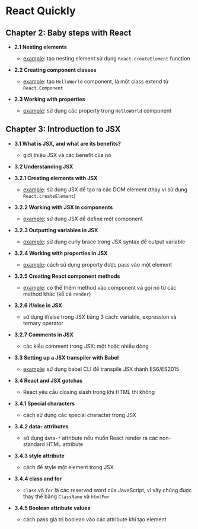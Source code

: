 # React Quickly

## Chapter 2: Baby steps with React

- **2.1 Nesting elements**
  - [example](./src/ch2/nesting-element-example): tạo nesting element sử dụng `React.createElement` function

- **2.2 Creating component classes**
  - [example](./src/ch2/creating-component-example): tạo `HelloWorld` component, là một class extend từ `React.Component`

- **2.3 Working with properties**
  - [example](./src/ch2/using-properties-example): sử dụng các property trong `HelloWorld` component

## Chapter 3: Introduction to JSX

- **3.1 What is JSX, and what are its benefits?**
  - giới thiệu JSX và các benefit của nó

- **3.2 Understanding JSX**

- **3.2.1 Creating elements with JSX**
  - [example](./src/ch3/create-element-example): sử dụng JSX để tạo ra các DOM element (thay vì sử dụng `React.createElement`)

- **3.2.2 Working with JSX in components**
  - [example](./src/ch3/define-component-example): sử dụng JSX để define một component

- **3.2.3 Outputting variables in JSX**
  - [example](./src/ch3/outputting-variable-example): sử dụng curly brace trong JSX syntax để output variable

- **3.2.4 Working with properties in JSX**
  - [example](./src/ch3/using-props-example): cách sử dụng property được pass vào một element

- **3.2.5 Creating React component methods**
  - [example](./src/ch3/using-method-example): có thể thêm method vào component và gọi nó từ các method khác (kể cả `render`)

- **3.2.6 if/else in JSX**
  - sử dụng if/else trong JSX bằng 3 cách: variable, expression và ternary operator

- **3.2.7 Comments in JSX**
  - các kiểu comment trong JSX: một hoặc nhiều dòng

- **3.3 Setting up a JSX transpiler with Babel**
  - [example](./src/ch3/transpile-with-babel-example): sử dụng babel CLI để transpile JSX thành ES6/ES2015

- **3.4 React and JSX gotchas**
  - React yêu cầu closing slash trong khi HTML thì không

- **3.4.1 Special characters**
  - cách sử dụng các special character trong JSX

- **3.4.2 data- attributes**
  - sử dụng `data-*` attribute nếu muốn React render ra các non-standard HTML attribute

- **3.4.3 style attribute**
  - cách để style một element trong JSX

- **3.4.4 class and for**
  - `class` và `for` là các reserved word của JavaScript, vì vậy chúng được thay thế bằng `ClassName` và `htmlFor`

- **3.4.5 Boolean attribute values**
  - cách pass giá trị boolean vào các attribute khi tạo element
